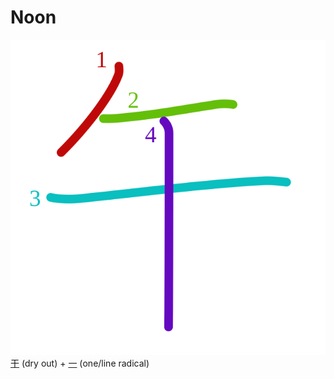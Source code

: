 # Noon
![5348](Kanji/kanji-colorize/5348.svg)
[干](Kanji/kanji-dict/干.md) (dry out) + [一](Kanji/kanji-dict/一.md) (one/line radical) 